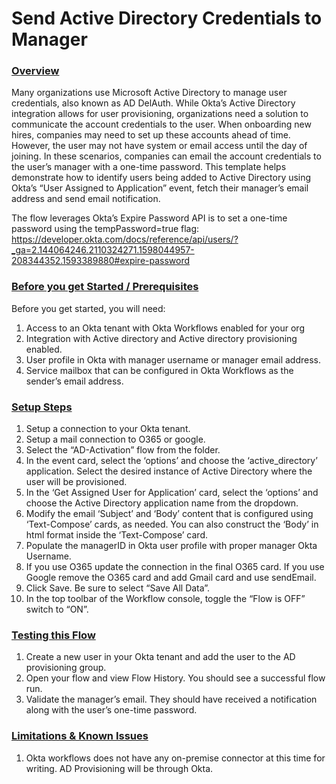 # Send Active Directory Credentials to Manager

### <span style="text-decoration:underline;">Overview</span>

Many organizations use Microsoft Active Directory to manage user credentials, also known as AD DelAuth. While Okta’s Active Directory integration allows for user provisioning, organizations need a solution to communicate the account credentials to the user. When onboarding new hires, companies may need to set up these accounts ahead of time. However, the user may not have system or email access until the day of joining. In these scenarios, companies can email the account credentials to the user’s manager with a one-time password. This template helps demonstrate how to identify users being added to Active Directory using Okta’s “User Assigned to Application” event, fetch their manager’s email address and send email notification. 

The flow leverages Okta’s Expire Password API is to set a one-time password using the tempPassword=true flag: 
https://developer.okta.com/docs/reference/api/users/?_ga=2.144064246.2110324271.1598044957-208344352.1593389880#expire-password

    
### <span style="text-decoration:underline;">Before you get Started / Prerequisites</span>

Before you get started, you will need:

1. Access to an Okta tenant with Okta Workflows enabled for your org 
2. Integration with Active directory and Active directory provisioning enabled. 
3. User profile in Okta with manager username or manager email address. 
4. Service mailbox that can be configured in Okta Workflows as the sender’s email address.



### <span style="text-decoration:underline;">Setup Steps</span>

1. Setup a connection to your Okta tenant. 
2. Setup a mail connection to O365 or google.
3. Select the “AD-Activation” flow from the folder.
4. In the event card, select the ‘options’ and choose the ‘active_directory’ application. Select the desired instance of Active Directory where the user will be  provisioned.
5. In the ‘Get Assigned User for Application’ card, select the ‘options’ and choose the Active Directory application name from the dropdown. 
6. Modify the email ‘Subject’ and ‘Body’ content that is configured using ‘Text-Compose’ cards, as needed. You can also construct the ‘Body’ in html format inside the ‘Text-Compose’ card. 
7. Populate the managerID in Okta user profile with proper manager Okta Username.
8. If you use O365 update the connection in the final O365 card. If you use Google remove the O365 card and add Gmail card and use sendEmail. 
9. Click Save. Be sure to select “Save All Data”.
10. In the top toolbar of the Workflow console, toggle the “Flow is OFF” switch to “ON”.


### <span style="text-decoration:underline;">Testing this Flow</span>

1. Create a new user in your Okta tenant and add the user to the AD provisioning group.
2. Open your flow and view Flow History. You should see a successful flow run.
3. Validate the manager’s email. They should have received a notification along with the user’s one-time password.


### <span style="text-decoration:underline;">Limitations & Known Issues</span>
1. Okta workflows does not have any on-premise connector at this time for writing. AD Provisioning will be through Okta.
